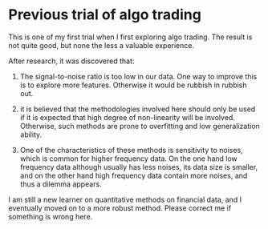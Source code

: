 <h1>Previous trial of algo trading</h1>

This is one of my first trial when I first exploring algo trading. The result is not quite good, but none the less a valuable experience. 

After research, it was discovered that: 

  1) The signal-to-noise ratio is too low in our data. One way to improve this is to explore more features. Otherwise it would be rubbish in rubbish out.
  
  2) it is believed that the methodologies involved here should only be used if it is expected that high degree of non-linearity will be involved. Otherwise, such methods are prone to overfitting and low generalization ability. 
  
  3) One of the characteristics of these methods is sensitivity to noises, which is common for higher frequency data. On the one hand low frequency data although usually has less noises, its data size is smaller, and on the other hand high frequency data contain more noises, and thus a dilemma appears.

I am still a new learner on quantitative methods on financial data, and I eventually moved on to a more robust method. Please correct me if something is wrong here. 
